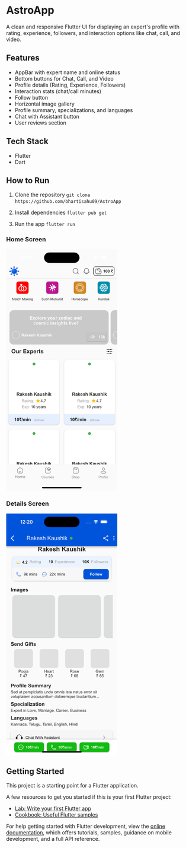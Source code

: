 # AstroApp

A clean and responsive Flutter UI for displaying an expert's profile with rating, experience, followers, and interaction options like chat, call, and video.

## Features

- AppBar with expert name and online status
- Bottom buttons for Chat, Call, and Video
- Profile details (Rating, Experience, Followers)
- Interaction stats (chat/call minutes)
- Follow button
- Horizontal image gallery
- Profile summary, specializations, and languages
- Chat with Assistant button
- User reviews section

## Tech Stack

- Flutter
- Dart

## How to Run

1. Clone the repository
`git clone https://github.com/bhartisahu09/AstroApp`

2. Install dependencies
`flutter pub get`

3. Run the app
`flutter run`

### Home Screen  
<img src="assets/images/screenshot1.png" width="300">

### Details Screen  
<img src="assets/images/screenshot2.png" width="300">


## Getting Started

This project is a starting point for a Flutter application.

A few resources to get you started if this is your first Flutter project:

- [Lab: Write your first Flutter app](https://docs.flutter.dev/get-started/codelab)
- [Cookbook: Useful Flutter samples](https://docs.flutter.dev/cookbook)

For help getting started with Flutter development, view the
[online documentation](https://docs.flutter.dev/), which offers tutorials,
samples, guidance on mobile development, and a full API reference.
